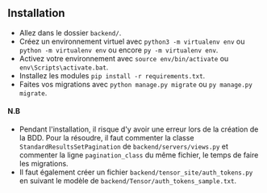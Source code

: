 ## Installation

- Allez dans le dossier `backend/`.
- Créez un environnement virtuel avec `python3 -m virtualenv env` ou `python -m virtualenv env` ou encore `py -m virtualenv env`.
- Activez votre environnement avec `source env/bin/activate` ou `env\Scripts\activate.bat`.
- Installez les modules `pip install -r requirements.txt`.
- Faites vos migrations avec `python manage.py migrate` ou `py manage.py migrate`.

#### N.B
- Pendant l'installation, il risque d'y avoir une erreur lors de la création de la BDD. Pour la résoudre, il faut commenter la classe `StandardResultsSetPagination` de `backend/servers/views.py` et commenter la ligne `pagination_class` du même fichier, le temps de faire les migrations.
- Il faut également créer un fichier `backend/tensor_site/auth_tokens.py` en suivant le modèle de `backend/Tensor/auth_tokens_sample.txt`.